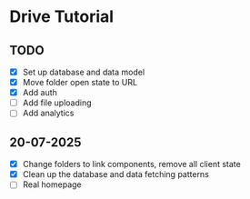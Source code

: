 # Drive Tutorial

## TODO

- [x] Set up database and data model
- [x] Move folder open state to URL
- [x] Add auth
- [ ] Add file uploading
- [ ] Add analytics

## 20-07-2025

- [x] Change folders to link components, remove all client state
- [x] Clean up the database and data fetching patterns
- [ ] Real homepage
